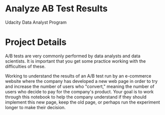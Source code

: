 # Analyze AB Test Results
Udacity Data Analyst Program


# Project Details

A/B tests are very commonly performed by data analysts and data scientists. It is important that you get some practice working with the difficulties of these.

Working to understand the results of an A/B test run by an e-commerce website where the company has developed a new web page in order to try and increase the number of users who "convert," meaning the number of users who decide to pay for the company's product. Your goal is to work through this notebook to help the company understand if they should implement this new page, keep the old page, or perhaps run the experiment longer to make their decision.



